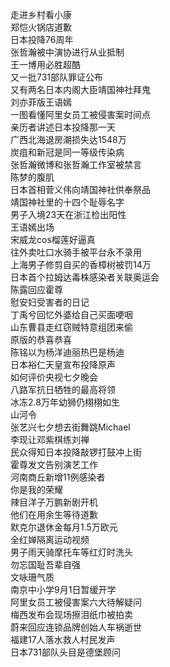 走进乡村看小康  
郑恺火锅店道歉  
日本投降76周年  
张哲瀚被中演协进行从业抵制  
王一博用必胜超酷  
又一批731部队罪证公布  
又有两名日本内阁大臣靖国神社拜鬼  
刘亦菲版王语嫣  
一图看懂阿里女员工被侵害案时间点  
亲历者讲述日本投降那一天  
广西北海退房潮损失达1548万  
炭疽和新冠是同一等级传染病  
张哲瀚微博和张哲瀚工作室被禁言  
陈梦的腹肌  
日本首相菅义伟向靖国神社供奉祭品  
靖国神社里的十四个耻辱名字  
男子入境23天在浙江检出阳性  
王语嫣出场  
宋威龙cos榴莲好逼真  
往外卖吐口水骑手被平台永不录用  
上海男子修剪自买的香樟树被罚14万  
日本首个拉姆达毒株感染者关联奥运会  
陈露回应霍尊  
慰安妇受害者的日记  
丁禹兮回忆外婆给自己买面哽咽  
山东曹县走红窃贼特意组团来偷  
原版的恭喜恭喜  
陈铭以为杨洋迪丽热巴是杨迪  
日本裕仁天皇宣布投降原声  
如何评价央视七夕晚会  
八路军抗日牺牲的最高将领  
冰冻2.8万年幼狮仍栩栩如生  
山河令  
张艺兴七夕想去街舞跳Michael  
李现让邓紫棋练刘禅  
民众得知日本投降敲锣打鼓冲上街  
霍尊发文告别演艺工作  
河南商丘新增11例感染者  
你是我的荣耀  
辣目洋子万鹏新剧开机  
他们在用余生等待道歉  
默克尔退休金每月1.5万欧元  
全红婵隔离运动视频  
男子雨天骑摩托车等红灯时洗头  
勿忘国耻吾辈自强  
文咏珊气质  
南京中小学9月1日暂缓开学  
阿里女员工被侵害案六大待解疑问  
梅西发布会现场擦泪纸巾被拍卖  
蔚来回应连锁品牌创始人车祸逝世  
福建17人落水救人村民发声  
日本731部队头目是德堡顾问  
